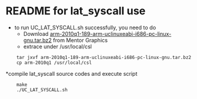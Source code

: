 README for lat_syscall use
=============
* to run UC_LAT_SYSCALL.sh successfully, you need to do
	- Download [arm-2010q1-189-arm-uclinuxeabi-i686-pc-linux-gnu.tar.bz2](https://sourcery.mentor.com/public/gnu_toolchain/arm-uclinuxeabi/arm-2010q1-189-arm-uclinuxeabi-i686-pc-linux-gnu.tar.bz2) from Mentor Graphics
	- extrace under /usr/local/csl
```
    tar jxvf arm-2010q1-189-arm-uclinuxeabi-i686-pc-linux-gnu.tar.bz2
	cp arm-2010q1 /usr/local/csl
```

*compile lat_syscall source codes and execute script
```
    make
	./UC_LAT_SYSCALL.sh
```

